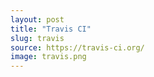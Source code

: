 ```yaml
---
layout: post
title: "Travis CI"
slug: travis
source: https://travis-ci.org/
image: travis.png
---
```



